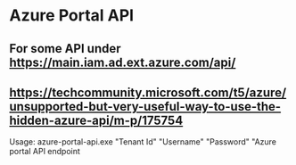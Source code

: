# Azure Portal API
## For some API under https://main.iam.ad.ext.azure.com/api/
https://techcommunity.microsoft.com/t5/azure/unsupported-but-very-useful-way-to-use-the-hidden-azure-api/m-p/175754
---
Usage: azure-portal-api.exe "Tenant Id" "Username" "Password" "Azure portal API endpoint